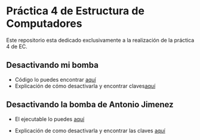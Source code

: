 # Práctica 4 de Estructura de Computadores
Este repositorio esta dedicado exclusivamente a la realización de la práctica 4 de EC. 

## Desactivando mi bomba
* Código lo puedes encontrar [aquí](./miBomba.c)
* Explicación de cómo desactivarla y encontrar claves[aquí](./bomba.md)

## Desactivando la bomba de Antonio Jimenez

* El ejecutable lo puedes [aquí](./bombasCompañeros/bomba_Antonio_Jimenez_Rodriguez)

* Explicación de como desactivarla y encontrar las claves [aquí](./bombaAntonioJimenez.md)